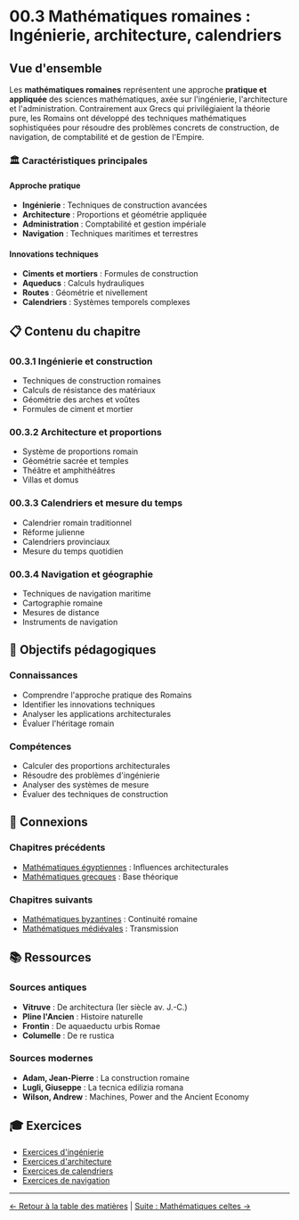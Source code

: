 # 00.3 Mathématiques romaines : Ingénierie, architecture, calendriers

## Vue d'ensemble

Les **mathématiques romaines** représentent une approche **pratique et appliquée** des sciences mathématiques, axée sur l'ingénierie, l'architecture et l'administration. Contrairement aux Grecs qui privilégiaient la théorie pure, les Romains ont développé des techniques mathématiques sophistiquées pour résoudre des problèmes concrets de construction, de navigation, de comptabilité et de gestion de l'Empire.

### 🏛️ **Caractéristiques principales**

#### **Approche pratique**
- **Ingénierie** : Techniques de construction avancées
- **Architecture** : Proportions et géométrie appliquée
- **Administration** : Comptabilité et gestion impériale
- **Navigation** : Techniques maritimes et terrestres

#### **Innovations techniques**
- **Ciments et mortiers** : Formules de construction
- **Aqueducs** : Calculs hydrauliques
- **Routes** : Géométrie et nivellement
- **Calendriers** : Systèmes temporels complexes

## 📋 **Contenu du chapitre**

### **00.3.1 Ingénierie et construction**
- Techniques de construction romaines
- Calculs de résistance des matériaux
- Géométrie des arches et voûtes
- Formules de ciment et mortier

### **00.3.2 Architecture et proportions**
- Système de proportions romain
- Géométrie sacrée et temples
- Théâtre et amphithéâtres
- Villas et domus

### **00.3.3 Calendriers et mesure du temps**
- Calendrier romain traditionnel
- Réforme julienne
- Calendriers provinciaux
- Mesure du temps quotidien

### **00.3.4 Navigation et géographie**
- Techniques de navigation maritime
- Cartographie romaine
- Mesures de distance
- Instruments de navigation

## 🎯 **Objectifs pédagogiques**

### **Connaissances**
- Comprendre l'approche pratique des Romains
- Identifier les innovations techniques
- Analyser les applications architecturales
- Évaluer l'héritage romain

### **Compétences**
- Calculer des proportions architecturales
- Résoudre des problèmes d'ingénierie
- Analyser des systèmes de mesure
- Évaluer des techniques de construction

## 🔗 **Connexions**

### **Chapitres précédents**
- [Mathématiques égyptiennes](00_Mathematiques_Egyptiennes/README.md) : Influences architecturales
- [Mathématiques grecques](01_Grecs_antiques/README.md) : Base théorique

### **Chapitres suivants**
- [Mathématiques byzantines](00.4_Mathematiques_Byzantines/README.md) : Continuité romaine
- [Mathématiques médiévales](02_Mathematiques_Medievales/README.md) : Transmission

## 📚 **Ressources**

### **Sources antiques**
- **Vitruve** : De architectura (Ier siècle av. J.-C.)
- **Pline l'Ancien** : Histoire naturelle
- **Frontin** : De aquaeductu urbis Romae
- **Columelle** : De re rustica

### **Sources modernes**
- **Adam, Jean-Pierre** : La construction romaine
- **Lugli, Giuseppe** : La tecnica edilizia romana
- **Wilson, Andrew** : Machines, Power and the Ancient Economy

## 🎓 **Exercices**

- [Exercices d'ingénierie](Exercices_Ingenierie.md)
- [Exercices d'architecture](Exercices_Architecture.md)
- [Exercices de calendriers](Exercices_Calendriers.md)
- [Exercices de navigation](Exercices_Navigation.md)

---

[← Retour à la table des matières](../../README.md) | [Suite : Mathématiques celtes →](../00.4_Mathematiques_Celtes/README.md)
